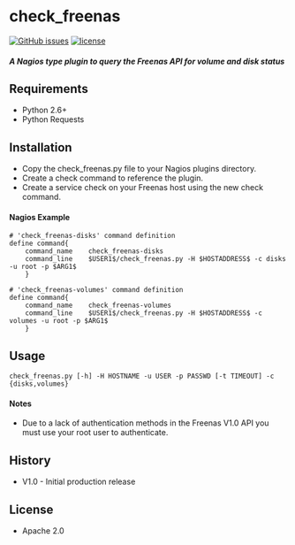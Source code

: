# check_freenas
[![GitHub issues](https://img.shields.io/github/issues/badges/shields.svg)](https://github.com/PatrickNByrne/check_freenas/issues)
[![license](https://img.shields.io/github/license/mashape/apistatus.svg)](https://github.com/PatrickNByrne/check_freenas/blob/master/LICENSE)

##### A Nagios type plugin to query the Freenas API for volume and disk status

## Requirements

* Python 2.6+
* Python Requests

## Installation

* Copy the check_freenas.py file to your Nagios plugins directory.
* Create a check command to reference the plugin. 
* Create a service check on your Freenas host using the new check command. 

#### Nagios Example

```
# 'check_freenas-disks' command definition
define command{
	command_name	check_freenas-disks
	command_line	$USER1$/check_freenas.py -H $HOSTADDRESS$ -c disks -u root -p $ARG1$
	}

# 'check_freenas-volumes' command definition
define command{
	command_name	check_freenas-volumes
	command_line	$USER1$/check_freenas.py -H $HOSTADDRESS$ -c volumes -u root -p $ARG1$
	}
```

## Usage

```
check_freenas.py [-h] -H HOSTNAME -u USER -p PASSWD [-t TIMEOUT] -c {disks,volumes}
```

#### Notes

* Due to a lack of authentication methods in the Freenas V1.0 API you must use your root user to authenticate.

## History

* V1.0 - Initial production release

## License

* Apache 2.0

